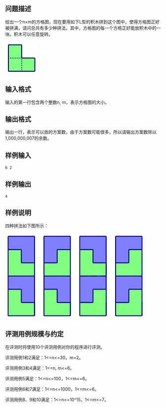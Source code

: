 

## 问题描述



给出一个n&times;m的方格图，现在要用如下L型的积木拼到这个图中，使得方格图正好被拼满，请问总共有多少种拼法。其中，方格图的每一个方格正好能放积木中的一块。积木可以任意旋转。

<img src="attachments/201409-5-1.png" width="106" height="106" alt="" />

## 输入格式



输入的第一行包含两个整数n, m，表示方格图的大小。



## 输出格式



输出一行，表示可以放的方案数，由于方案数可能很多，所以请输出方案数除以1,000,000,007的余数。



## 样例输入
```
6 2
```
## 样例输出
```
4
```
## 样例说明

四种拼法如下图所示：

<img src="attachments/201409-5-2.png" width="454" height="278" alt="" />


## 评测用例规模与约定

在评测时将使用10个评测用例对你的程序进行评测。

评测用例1和2满足：1&lt;=n&lt;=30，m=2。

评测用例3和4满足：1&lt;=n, m&lt;=6。

评测用例5满足：1&lt;=n&lt;=100，1&lt;=m&lt;=6。

评测用例6和7满足：1&lt;=n&lt;=1000，1&lt;=m&lt;=6。

评测用例8、9和10满足：1&lt;=n&lt;=10^15，1&lt;=m&lt;=7。
